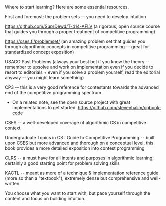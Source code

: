 Where to start learning? Here are some essential resources. 

First and foremost: the problem sets -- you need to develop intuition

https://github.com/SuprDewd/T-414-AFLV (a rigorous, open source course that guides you through a proper treatment of competitive programming)

https://cses.fi/problemset/ (an amazing problem set that guides you through algorithmic concepts in competitive programming -- great for standardized concept exposition)

USACO Past Problems (always your best bet if you know the theory -- remember to upsolve and work on implementation even if you decide to resort to editorials + even if you solve a problem yourself, read the editorial anyway -- you might learn something)


CP3 -- this is a very good reference for contestants towards the advanced end of the competitive programming spectrum
- On a related note, see the open source project with great implementations to get started: https://github.com/stevenhalim/cpbook-code

CSES -- a well-developed coverage of algorithmic CS in competitive context

Undergraduate Topics in CS : Guide to Competitive Programming -- built upon CSES but more advanced and thorough on a conceptual level, this book provides a more detailed exposition into contest programming 

CLRS -- a must have for all intents and purposes in algorithmic learning; certainly a good starting point for problem solving skills

KACTL -- meant as more of a technique & implementation reference guide (more so than a "textbook"); extremely dense but comprehensive and well-written

You choose what you want to start with, but pace yourself through the content and focus on building intuition. 


